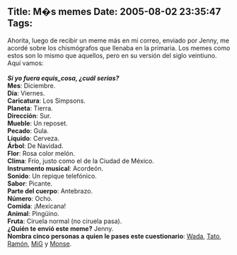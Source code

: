 Title: M�s memes
Date: 2005-08-02 23:35:47
Tags: 
---
Ahorita, luego de recibir un meme más en mi correo, enviado por Jenny,
me acordé sobre los chismógrafos que llenaba en la primaria. Los memes
como estos son lo mismo que aquellos, pero en su versión del siglo
veintiuno. Aquí vamos:<br/><br/><strong><em>Si yo fuera equis_cosa, ¿cuál serías?</em></strong><br/><strong>Mes</strong>: Diciembre.<br/><strong>Día</strong>: Viernes.<br/><strong>Caricatura</strong>: Los Simpsons.<br/><strong>Planeta</strong>: Tierra.<br/><strong>Dirección</strong>: Sur.<br/><strong>Mueble</strong>: Un reposet.<br/><strong>Pecado</strong>: Gula.<br/><strong>Líquido</strong>: Cerveza.<br/><strong>Árbol</strong>: De Navidad.<br/><strong>Flor</strong>: Rosa color melón.<br/><strong>Clima</strong>: Frío, justo como el de la Ciudad de México.<br/><strong>Instrumento musical</strong>: Acordeón.<br/><strong>Sonido</strong>: Un repique telefónico.<br/><strong>Sabor</strong>: Picante.<br/><strong>Parte del cuerpo</strong>: Antebrazo.<br/><strong>Número</strong>: Ocho.<br/><strong>Comida</strong>: ¡Mexicana!<br/><strong>Animal</strong>: Pingüino.<br/><strong>Fruta</strong>: Ciruela normal (no ciruela pasa).<br/><strong>¿Quién te envió este meme?</strong> Jenny.<br/><strong>Nombra cinco personas a quien le pases este cuestionario</strong>: <a target="_blank" href="http://www.wada.com.mx">Wada</a>, <a target="_blank" href="http://blog.tacvbo.net">Tato</a>, <a target="_blank" href="http://www.ramoncarazo.net">Ramón</a>, <a target="_blank" href="http://www.mig-29.net">MiG</a> y <a target="_blank" href="http://monx-xter.blogspot.com">Monse</a>.<br/><br/><br/><br/>

